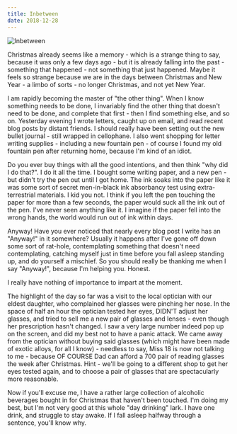 ```yaml
---
title: Inbetween
date: 2018-12-28
---
```


![Inbetween](https://source.unsplash.com/DWyRC2juMgs/1600x900)

Christmas already seems like a memory - which is a strange thing to say, because it was only a few days ago - but it is already falling into the past - something that happened - not something that just happened. Maybe it feels so strange because we are in the days between Christmas and New Year - a limbo of sorts - no longer Christmas, and not yet New Year.

I am rapidly becoming the master of "the other thing". When I know something needs to be done, I invariably find the other thing that doesn't need to be done, and complete that first - then I find something else, and so on. Yesterday evening I wrote letters, caught up on email, and read recent blog posts by distant friends. I should really have been setting out the new bullet journal - still wrapped in cellophane. I also went shopping for letter writing supplies - including a new fountain pen - of course I found my old fountain pen after returning home, because I'm kind of an idiot.

Do you ever buy things with all the good intentions, and then think "why did I do that?". I do it all the time. I bought some writing paper, and a new pen - but didn't try the pen out until I got home. The ink soaks into the paper like it was some sort of secret men-in-black ink absorbancy test using extra-terrestrial materials. I kid you not. I think if you left the pen touching the paper for more than a few seconds, the paper would suck all the ink out of the pen. I've never seen anything like it. I imagine if the paper fell into the wrong hands, the world would run out of ink within days.

Anyway! Have you ever noticed that nearly every blog post I write has an "Anyway!" in it somewhere? Usually it happens after I've gone off down some sort of rat-hole, contemplating something that doesn't need contemplating, catching myself just in time before you fall asleep standing up, and do yourself a mischief. So you should really be thanking me when I say "Anyway!", because I'm helping you. Honest.

I really have nothing of importance to impart at the moment.

The highlight of the day so far was a visit to the local optician with our eldest daughter, who complained her glasses were pinching her nose. In the space of half an hour the optician tested her eyes, DIDN'T adjust her glasses, and tried to sell me a new pair of glasses and lenses - even though her prescription hasn't changed. I saw a very large number indeed pop up on the screen, and did my best not to have a panic attack. We came away from the optician without buying said glasses (which might have been made of exotic alloys, for all I know) - needless to say, Miss 18 is now not talking to me - because OF COURSE Dad can afford a 700 pair of reading glasses the week after Christmas. Hint - we'll be going to a different shop to get her eyes tested again, and to choose a pair of glasses that are spectacularly more reasonable.

Now if you'll excuse me, I have a rather large collection of alcoholic beverages bought in for Christmas that haven't been touched. I'm doing my best, but I'm not very good at this whole "day drinking" lark. I have one drink, and struggle to stay awake. If I fall asleep halfway through a sentence, you'll know why.